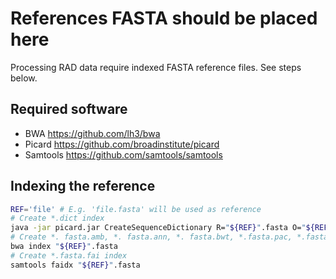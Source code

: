 # References FASTA should be placed here

Processing RAD data require indexed FASTA reference files. See steps below.

## Required software

* BWA <https://github.com/lh3/bwa>
* Picard <https://github.com/broadinstitute/picard>
* Samtools <https://github.com/samtools/samtools>

## Indexing the reference

```sh
REF='file' # E.g. 'file.fasta' will be used as reference
# Create *.dict index
java -jar picard.jar CreateSequenceDictionary R="${REF}".fasta O="${REF}".dict
# Create *. fasta.amb, *. fasta.ann, *. fasta.bwt, *.fasta.pac, *.fasta.sa indices
bwa index "${REF}".fasta
# Create *.fasta.fai index
samtools faidx "${REF}".fasta
```

